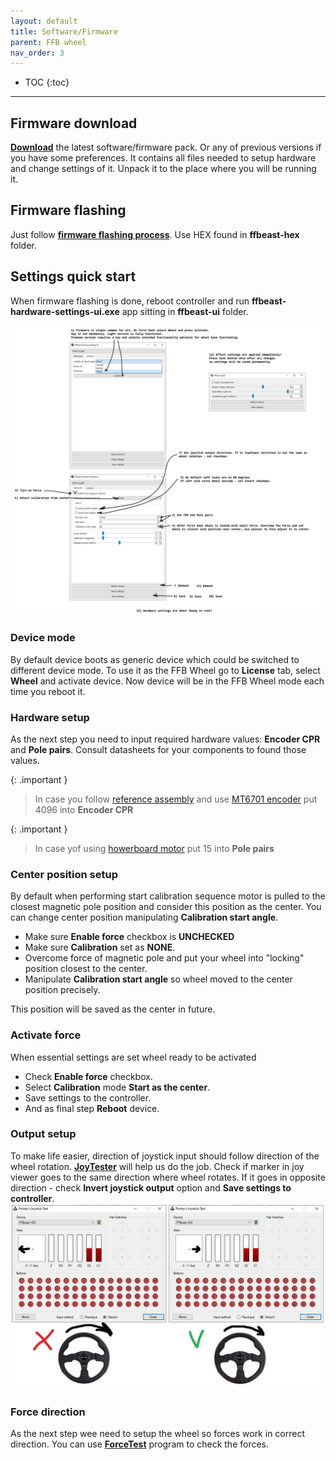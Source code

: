 ```yaml
---
layout: default
title: Software/Firmware
parent: FFB wheel
nav_order: 3
---
```


- TOC
{:toc}

---

## Firmware download
[**Download**](downloads.html) the latest software/firmware pack.
Or any of previous versions if you have some preferences.
It contains all files needed to setup hardware and change settings of it. 
Unpack it to the place where you will be running it. 

## Firmware flashing

Just follow [**firmware flashing process**](software_firmware_flashing.html). Use HEX found in **ffbeast-hex** folder.
 
## Settings quick start

When firmware flashing is done, reboot controller and run **ffbeast-hardware-settings-ui.exe** 
app sitting in **ffbeast-ui** folder.

[<img src="../../assets/images/wheel_manual_en.jpg" width="736">](../../assets/images/wheel_manual_en.jpg)


### Device mode
By default device boots as generic device which could be switched to different device mode. To use it as the FFB Wheel 
go to **License** tab, select **Wheel** and activate device. 
Now device will be in the FFB Wheel mode each time you reboot it.  

### Hardware setup
As the next step you need to input required hardware values: **Encoder CPR** and **Pole pairs**. 
Consult datasheets for your components to found those values.

{: .important }
> In case you follow [reference assembly](wheel_assembly.html) and use [MT6701 encoder](hardware_encoder.html) put 4096 into **Encoder CPR** 

{: .important }
> In case yof using [howerboard motor](hardware_motor.html) put 15 into **Pole pairs**

### Center position setup  
 By default when performing start calibration sequence motor is pulled to the closest 
 magnetic pole position and consider this position as the center. 
 You can change center position manipulating **Calibration start angle**.
 - Make sure **Enable force** checkbox is **UNCHECKED** 
 - Make sure **Calibration** set as **NONE**.
 - Overcome force of magnetic pole and put your wheel into  "locking" position closest to the center. 
 - Manipulate **Calibration start angle** so wheel moved to the center position precisely.

This position will be saved as the center in future.

### Activate force
When essential settings are set wheel ready to be activated
- Check **Enable force** checkbox.
- Select **Calibration** mode **Start as the center**.
- Save settings to the controller.
- And as final step **Reboot** device.

### Output setup
To make life easier, direction of joystick input should follow direction of the wheel rotation. 
[**JoyTester**](downloads.html) will help us do the job. Check if marker in joy viewer goes to the same direction where wheel rotates. 
If it goes in opposite direction - check **Invert joystick output** option and **Save settings to controller**.  
[<img src="../../assets/images/wheel_direction_check.jpg" width="736">](../../assets/images/wheel_manual_en.jpg)

### Force direction
As the next step wee need to setup the wheel so forces work in correct direction.
You can use [**ForceTest**](downloads.html) program to check the forces. 